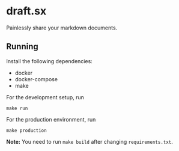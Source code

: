 # draft.sx

Painlessly share your markdown documents.



## Running

Install the following dependencies:

* docker
* docker-compose
* make

For the development setup, run

    make run

For the production environment, run

    make production

**Note:** You need to run `make build` after changing `requirements.txt`.

[^meh-compass]: I wanted to keep it python-only, but the python tooling around SASS was just too cumbersome to use :(
